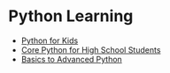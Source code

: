# Python Learning

- [Python for Kids](https://github.com/vanabharathiraja/python-learning/blob/main/PYTHON-FOR-KIDS.md)
- [Core Python for High School Students](https://github.com/vanabharathiraja/python-learning/blob/main/CORE-PYTHON-BASICS.md)
- [Basics to Advanced Python](https://github.com/vanabharathiraja/python-learning/blob/main/ADVANCED-PYTHON.md)
